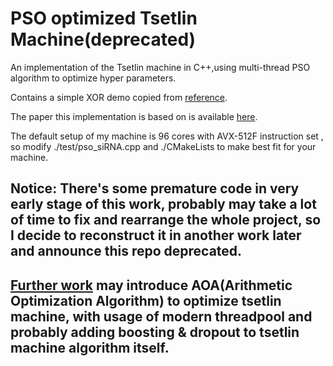 # PSO optimized Tsetlin Machine(deprecated)

An implementation of the Tsetlin machine in C++,using multi-thread PSO algorithm to optimize hyper parameters.

Contains a simple XOR demo copied from [reference](https://github.com/222464/TsetlinMachine.git).


The paper this implementation is based on is available [here](https://arxiv.org/abs/1804.01508).

The default setup of my machine is 96 cores with AVX-512F instruction set , so modify ./test/pso_siRNA.cpp and ./CMakeLists to make best fit for your machine.

## **Notice:** There's some premature code in very early stage of this work, probably may take a lot of time to fix and rearrange the whole project, so I decide to reconstruct it in another work later and announce this repo deprecated.

## [Further work](https://github.com/A-nnonymous/AOATsetlinMachine) may introduce AOA(Arithmetic Optimization Algorithm) to optimize tsetlin machine, with usage of modern threadpool and probably adding boosting & dropout to tsetlin machine algorithm itself.